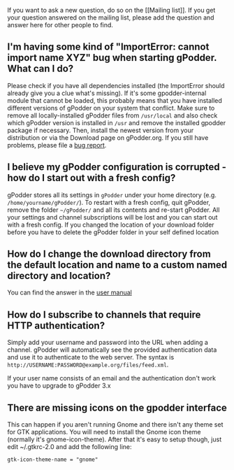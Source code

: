 
If you want to ask a new question, do so on the [[Mailing list]]. If you get
your question answered on the mailing list, please add the question and
answer here for other people to find.

I'm having some kind of "ImportError: cannot import name XYZ" bug when starting gPodder. What can I do?
-------------------------------------------------------------------------------------------------------

Please check if you have all dependencies installed (the ImportError
should already give you a clue what's missing). If it's some
gpodder-internal module that cannot be loaded, this probably means that
you have installed different versions of gPodder on your system that
conflict. Make sure to remove all locally-installed gPodder files from
`/usr/local` and also check which gPodder version is installed in `/usr`
and remove the installed gpodder package if necessary. Then, install the
newest version from your distribution or via the Download page on
gPodder.org. If you still have problems, please file a [bug report](https://github.com/gpodder/gpodder/issues).

I believe my gPodder configuration is corrupted - how do I start out with a fresh config?
-----------------------------------------------------------------------------------------

gPodder stores all its settings in `gPodder` under your home directory
(e.g. `/home/yourname/gPodder/`). To restart with a fresh config, quit
gPodder, remove the folder `~/gPodder/` and all its contents and
re-start gPodder. All your settings and channel subscriptions will be
lost and you can start out with a fresh config. If you changed the
location of your download folder before you have to delete the gPodder
folder in your self defined location

How do I change the download directory from the default location and name to a custom named directory and location?
-------------------------------------------------------------------------------------------------------------------

You can find the answer in the [user manual](http://wiki.gpodder.org/wiki/User_Manual#Changing_the_downloads_folder_location_and_the_gPodder_Home_folder)

How do I subscribe to channels that require HTTP authentication?
----------------------------------------------------------------

Simply add your username and password into the URL when adding a
channel. gPodder will automatically see the provided authentication data
and use it to authenticate to the web server. The syntax is
`http://USERNAME:PASSWORD@example.org/files/feed.xml`.

If your user name consists of an email and the authentication don't work
you have to upgrade to gPodder 3.x

There are missing icons on the gpodder interface
------------------------------------------------

This can happen if you aren't running Gnome and there isn't any theme
set for GTK applications. You will need to install the Gnome icon theme
(normally it's gnome-icon-theme). After that it's easy to setup though,
just edit \~/.gtkrc-2.0 and add the following line:

`gtk-icon-theme-name = "gnome"`
